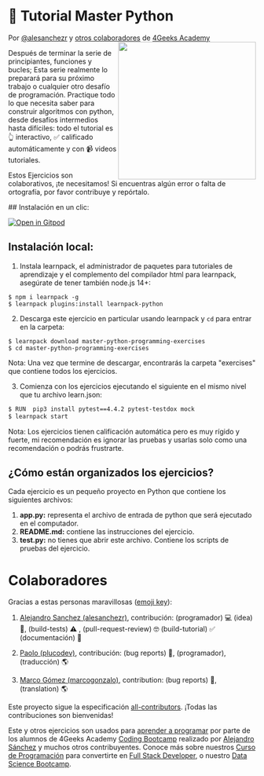 <!-- hide -->
# 🐍 Tutorial Master Python

<p>Por <a href="https://twitter.com/alesanchezr">@alesanchezr</a> y <a href="https://github.com/4GeeksAcademy//master-python-programming-exercises/graphs/contributors">otros colaboradores</a> de <a href="http://4geeksacademy.co/">4Geeks Academy</a><a href="https://www.4geeksacademy.co"><img height="280" align="right" src="https://raw.githubusercontent.com/ElviraQDP/master-python-programming-exercises/master/badge-master-python.png"></a>
 
<!-- endhide -->
 
Después de terminar la serie de principiantes, funciones y bucles; Esta serie realmente lo preparará para su próximo trabajo o cualquier otro desafío de programación. Practique todo lo que necesita saber para construir algoritmos con python, desde desafíos intermedios hasta difíciles: todo el tutorial es 👆 interactivo, ✅ calificado automáticamente y con 📹 videos tutoriales.

<!-- hide -->
Estos Ejercicios son colaborativos, ¡te necesitamos! Si encuentras algún error o falta de ortografía, por favor contribuye y repórtalo.  
 
## Instalación en un clic:
 
[![Open in Gitpod](https://gitpod.io/button/open-in-gitpod.svg)](https://gitpod.io#https://github.com/4GeeksAcademy/master-python-programming-exercises.git)


## Instalación local:

1. Instala learnpack, el administrador de paquetes para tutoriales de aprendizaje y el complemento del compilador html para learnpack, asegúrate de tener también node.js 14+:

```
$ npm i learnpack -g
$ learnpack plugins:install learnpack-python
```

2. Descarga este ejercicio en particular usando learnpack y `cd` para entrar en la carpeta:

```
$ learnpack download master-python-programming-exercises
$ cd master-python-programming-exercises
```

Nota: Una vez que termine de descargar, encontrarás la carpeta "exercises" que contiene todos los ejercicios.

3. Comienza con los ejercicios ejecutando el siguiente en el mismo nivel que tu archivo learn.json:

```sh
$ RUN  pip3 install pytest==4.4.2 pytest-testdox mock
$ learnpack start
```
<!-- endhide -->
Nota: Los ejercicios tienen calificación automática pero es muy rígido y fuerte, mi recomendación es ignorar las pruebas y usarlas solo como una recomendación o podrás frustrarte.


## ¿Cómo están organizados los ejercicios?

Cada ejercicio es un pequeño proyecto en Python que contiene los siguientes archivos:

1. **app.py:** representa el archivo de entrada de python que será ejecutado en el computador.
2. **README.md:** contiene las instrucciones del ejercicio.
3. **test.py:** no tienes que abrir este archivo. Contiene los scripts de pruebas del ejercicio.

# Colaboradores
 
Gracias a estas personas maravillosas ([emoji key](https://github.com/kentcdodds/all-contributors#emoji-key)):

1. [Alejandro Sanchez (alesanchezr)](https://github.com/alesanchezr), contribución: (programador) 💻 (idea) 🤔, (build-tests) ⚠️ , (pull-request-review) 🤓 (build-tutorial) ✅ (documentación) 📖

2. [Paolo (plucodev)](https://github.com/plucodev), contribución: (bug reports) 🐛, (programador), (traducción) 🌎

3. [Marco Gómez (marcogonzalo)](https://github.com/marcogonzalo), contribution: (bug reports) 🐛, (translation) 🌎

Este proyecto sigue la especificación [all-contributors](https://github.com/kentcdodds/all-contributors). ¡Todas las contribuciones son bienvenidas!

Este y otros ejercicios son usados para [aprender a programar](https://4geeksacademy.com/es/aprender-a-programar/aprender-a-programar-desde-cero) por parte de los alumnos de 4Geeks Academy [Coding Bootcamp](https://4geeksacademy.com/us/coding-bootcamp) realizado por [Alejandro Sánchez](https://twitter.com/alesanchezr) y muchos otros contribuyentes. Conoce más sobre nuestros [Curso de Programación](https://4geeksacademy.com/es/curso-de-programacion-desde-cero?lang=es) para convertirte en [Full Stack Developer](https://4geeksacademy.com/es/coding-bootcamps/desarrollador-full-stack/?lang=es), o nuestro [Data Science Bootcamp](https://4geeksacademy.com/es/coding-bootcamps/curso-datascience-machine-learning).


